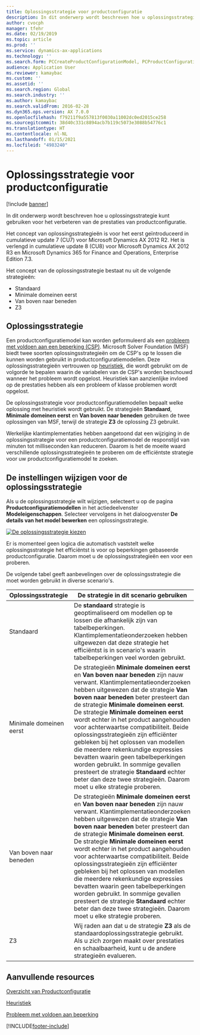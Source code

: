 ```yaml
---
title: Oplossingsstrategie voor productconfiguratie
description: In dit onderwerp wordt beschreven hoe u oplossingsstrategie kunt gebruiken voor het verbeteren van de prestaties van productconfiguratie.
author: cvocph
manager: tfehr
ms.date: 02/19/2019
ms.topic: article
ms.prod: ''
ms.service: dynamics-ax-applications
ms.technology: ''
ms.search.form: PCCreateProductConfigurationModel, PCProductConfigurationModelListPage
audience: Application User
ms.reviewer: kamaybac
ms.custom: ''
ms.assetid: ''
ms.search.region: Global
ms.search.industry: ''
ms.author: kamaybac
ms.search.validFrom: 2016-02-28
ms.dyn365.ops.version: AX 7.0.0
ms.openlocfilehash: f79211f9a557813f0030a11002dc0ed2015ce258
ms.sourcegitcommit: 38d40c331c8894acb7b119c5073e3088b54776c1
ms.translationtype: HT
ms.contentlocale: nl-NL
ms.lasthandoff: 01/15/2021
ms.locfileid: "4983240"
---
```

# <a name="solver-strategy-for-product-configuration"></a>Oplossingsstrategie voor productconfiguratie

[!include [banner](../includes/banner.md)]

In dit onderwerp wordt beschreven hoe u oplossingsstrategie kunt gebruiken voor het verbeteren van de prestaties van productconfiguratie.

Het concept van oplossingsstrategieën is voor het eerst geïntroduceerd in cumulatieve update 7 (CU7) voor Microsoft Dynamics AX 2012 R2. Het is verlengd in cumulatieve update 8 (CU8) voor Microsoft Dynamics AX 2012 R3 en Microsoft Dynamics 365 for Finance and Operations, Enterprise Edition 7.3.

Het concept van de oplossingsstrategie bestaat nu uit de volgende strategieën:

- Standaard
- Minimale domeinen eerst
- Van boven naar beneden
- Z3

## <a name="solver-strategy"></a>Oplossingsstrategie 

Een productconfiguratiemodel kan worden geformuleerd als een [probleem met voldoen aan een beperking (CSP)](http://aima.cs.berkeley.edu/2nd-ed/newchap05.pdf). Microsoft Solver Foundation (MSF) biedt twee soorten oplossingsstrategieën om de CSP's op te lossen die kunnen worden gebruikt in productconfiguratiemodellen. Deze oplossingsstrategieën vertrouwen op [heuristiek](https://techterms.com/definition/heuristic), die wordt gebruikt om de volgorde te bepalen waarin de variabelen van de CSP's worden beschouwd wanneer het probleem wordt opgelost. Heuristiek kan aanzienlijke invloed op de prestaties hebben als een probleem of klasse problemen wordt opgelost.

De oplossingsstrategie voor productconfiguratiemodellen bepaalt welke oplossing met heuristiek wordt gebruikt. De strategieën **Standaard**, **Minimale domeinen eerst** en **Van boven naar beneden** gebruiken de twee oplossingen van MSF, terwijl de strategie **Z3** de oplossing Z3 gebruikt. 

Werkelijke klantimplementaties hebben aangetoond dat een wijziging in de oplossingsstrategie voor een productconfiguratiemodel de responstijd van minuten tot milliseconden kan reduceren. Daarom is het de moeite waard verschillende oplossingsstrategieën te proberen om de efficiëntste strategie voor uw productconfiguratiemodel te zoeken.

## <a name="change-the-settings-for-the-solver-strategy"></a>De instellingen wijzigen voor de oplossingsstrategie

Als u de oplossingsstrategie wilt wijzigen, selecteert u op de pagina **Productconfiguratiemodellen** in het actiedeelvenster **Modeleigenschappen**. Selecteer vervolgens in het dialoogvenster **De details van het model bewerken** een oplossingsstrategie.

[![De oplossingsstrategie kiezen](./media/solver-strategy.png)](./media/solver-strategy.png)

Er is momenteel geen logica die automatisch vaststelt welke oplossingsstrategie het efficiëntst is voor op beperkingen gebaseerde productconfiguratie. Daarom moet u de oplossingsstrategieën een voor een proberen.

De volgende tabel geeft aanbevelingen over de oplossingsstrategie die moet worden gebruikt in diverse scenario's.

| Oplossingsstrategie      | De strategie in dit scenario gebruiken |
|----------------------|-----------------------------------|
| Standaard              | De **standaard** strategie is geoptimaliseerd om modellen op te lossen die afhankelijk zijn van tabelbeperkingen. Klantimplementatieonderzoeken hebben uitgewezen dat deze strategie het efficiëntst is in scenario's waarin tabelbeperkingen veel worden gebruikt. |
| Minimale domeinen eerst | De strategieën **Minimale domeinen eerst** en **Van boven naar beneden** zijn nauw verwant. Klantimplementatieonderzoeken hebben uitgewezen dat de strategie **Van boven naar beneden** beter presteert dan de strategie **Minimale domeinen eerst**. De strategie **Minimale domeinen eerst** wordt echter in het product aangehouden voor achterwaartse compatibiliteit. Beide oplossingsstrategieën zijn efficiënter gebleken bij het oplossen van modellen die meerdere rekenkundige expressies bevatten waarin geen tabelbeperkingen worden gebruikt. In sommige gevallen presteert de strategie **Standaard** echter beter dan deze twee strategieën. Daarom moet u elke strategie proberen. |
| Van boven naar beneden             | De strategieën **Minimale domeinen eerst** en **Van boven naar beneden** zijn nauw verwant. Klantimplementatieonderzoeken hebben uitgewezen dat de strategie **Van boven naar beneden** beter presteert dan de strategie **Minimale domeinen eerst**. De strategie **Minimale domeinen eerst** wordt echter in het product aangehouden voor achterwaartse compatibiliteit. Beide oplossingsstrategieën zijn efficiënter gebleken bij het oplossen van modellen die meerdere rekenkundige expressies bevatten waarin geen tabelbeperkingen worden gebruikt. In sommige gevallen presteert de strategie **Standaard** echter beter dan deze twee strategieën. Daarom moet u elke strategie proberen. |
| Z3                   | Wij raden aan dat u de strategie **Z3** als de standaardoplossingsstrategie gebruikt. Als u zich zorgen maakt over prestaties en schaalbaarheid, kunt u de andere strategieën evalueren. |

## <a name="additional-resources"></a>Aanvullende resources

[Overzicht van Productconfiguratie](build-product-configuration-model.md)

[Heuristiek](https://techterms.com/definition/heuristic)

[Probleem met voldoen aan beperking](http://aima.cs.berkeley.edu/2nd-ed/newchap05.pdf)


[!INCLUDE[footer-include](../../includes/footer-banner.md)]